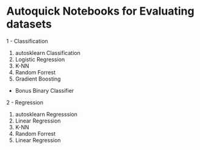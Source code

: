 # Autoquick Notebooks for Evaluating datasets

1 - Classification

  1) autosklearn Classification
  2) Logistic Regression
  3) K-NN
  4) Random Forrest
  5) Gradient Boosting
* Bonus Binary Classifier

2 - Regression

  1) autosklearn Regresssion
  2) Linear Regression
  3) K-NN
  4) Random Forrest
  5) Linear Regression
